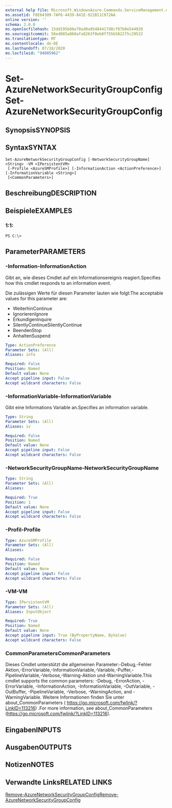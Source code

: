 ```yaml
---
external help file: Microsoft.WindowsAzure.Commands.ServiceManagement.dll-Help.xml
ms.assetid: F8E64309-7AF6-4439-841E-922B11C072AA
online version: ''
schema: 2.0.0
ms.openlocfilehash: 15dd195b86e70ad0a95484417d8cf87b0e544920
ms.sourcegitcommit: 56ed085a868afa8263f8eb0f755b5822f5c29532
ms.translationtype: MT
ms.contentlocale: de-DE
ms.lasthandoff: 07/18/2020
ms.locfileid: "94005962"
---
```

# <span data-ttu-id="86818-101">Set-AzureNetworkSecurityGroupConfig</span><span class="sxs-lookup"><span data-stu-id="86818-101">Set-AzureNetworkSecurityGroupConfig</span></span>

## <span data-ttu-id="86818-102">Synopsis</span><span class="sxs-lookup"><span data-stu-id="86818-102">SYNOPSIS</span></span>

## <span data-ttu-id="86818-103">Syntax</span><span class="sxs-lookup"><span data-stu-id="86818-103">SYNTAX</span></span>

```
Set-AzureNetworkSecurityGroupConfig [-NetworkSecurityGroupName] <String> -VM <IPersistentVM>
 [-Profile <AzureSMProfile>] [-InformationAction <ActionPreference>] [-InformationVariable <String>]
 [<CommonParameters>]
```

## <span data-ttu-id="86818-104">Beschreibung</span><span class="sxs-lookup"><span data-stu-id="86818-104">DESCRIPTION</span></span>

## <span data-ttu-id="86818-105">Beispiele</span><span class="sxs-lookup"><span data-stu-id="86818-105">EXAMPLES</span></span>

### <span data-ttu-id="86818-106">1:</span><span class="sxs-lookup"><span data-stu-id="86818-106">1:</span></span>
```
PS C:\>
```

## <span data-ttu-id="86818-107">Parameter</span><span class="sxs-lookup"><span data-stu-id="86818-107">PARAMETERS</span></span>

### <span data-ttu-id="86818-108">-Information</span><span class="sxs-lookup"><span data-stu-id="86818-108">-InformationAction</span></span>
<span data-ttu-id="86818-109">Gibt an, wie dieses Cmdlet auf ein Informationsereignis reagiert.</span><span class="sxs-lookup"><span data-stu-id="86818-109">Specifies how this cmdlet responds to an information event.</span></span>

<span data-ttu-id="86818-110">Die zulässigen Werte für diesen Parameter lauten wie folgt:</span><span class="sxs-lookup"><span data-stu-id="86818-110">The acceptable values for this parameter are:</span></span>

- <span data-ttu-id="86818-111">Weiterhin</span><span class="sxs-lookup"><span data-stu-id="86818-111">Continue</span></span>
- <span data-ttu-id="86818-112">Ignorieren</span><span class="sxs-lookup"><span data-stu-id="86818-112">Ignore</span></span>
- <span data-ttu-id="86818-113">Erkundigen</span><span class="sxs-lookup"><span data-stu-id="86818-113">Inquire</span></span>
- <span data-ttu-id="86818-114">SilentlyContinue</span><span class="sxs-lookup"><span data-stu-id="86818-114">SilentlyContinue</span></span>
- <span data-ttu-id="86818-115">Beenden</span><span class="sxs-lookup"><span data-stu-id="86818-115">Stop</span></span>
- <span data-ttu-id="86818-116">Anhalten</span><span class="sxs-lookup"><span data-stu-id="86818-116">Suspend</span></span>

```yaml
Type: ActionPreference
Parameter Sets: (All)
Aliases: infa

Required: False
Position: Named
Default value: None
Accept pipeline input: False
Accept wildcard characters: False
```

### <span data-ttu-id="86818-117">-InformationVariable</span><span class="sxs-lookup"><span data-stu-id="86818-117">-InformationVariable</span></span>
<span data-ttu-id="86818-118">Gibt eine Informations Variable an.</span><span class="sxs-lookup"><span data-stu-id="86818-118">Specifies an information variable.</span></span>

```yaml
Type: String
Parameter Sets: (All)
Aliases: iv

Required: False
Position: Named
Default value: None
Accept pipeline input: False
Accept wildcard characters: False
```

### <span data-ttu-id="86818-119">-NetworkSecurityGroupName</span><span class="sxs-lookup"><span data-stu-id="86818-119">-NetworkSecurityGroupName</span></span>
```yaml
Type: String
Parameter Sets: (All)
Aliases: 

Required: True
Position: 1
Default value: None
Accept pipeline input: False
Accept wildcard characters: False
```

### <span data-ttu-id="86818-120">-Profil</span><span class="sxs-lookup"><span data-stu-id="86818-120">-Profile</span></span>
```yaml
Type: AzureSMProfile
Parameter Sets: (All)
Aliases: 

Required: False
Position: Named
Default value: None
Accept pipeline input: False
Accept wildcard characters: False
```

### <span data-ttu-id="86818-121">-VM</span><span class="sxs-lookup"><span data-stu-id="86818-121">-VM</span></span>
```yaml
Type: IPersistentVM
Parameter Sets: (All)
Aliases: InputObject

Required: True
Position: Named
Default value: None
Accept pipeline input: True (ByPropertyName, ByValue)
Accept wildcard characters: False
```

### <span data-ttu-id="86818-122">CommonParameters</span><span class="sxs-lookup"><span data-stu-id="86818-122">CommonParameters</span></span>
<span data-ttu-id="86818-123">Dieses Cmdlet unterstützt die allgemeinen Parameter:-Debug,-Fehler Aktion,-ErrorVariable,-InformationVariable,-Variable,-Puffer,-PipelineVariable,-Verbose,-Warning-Aktion und-WarningVariable.</span><span class="sxs-lookup"><span data-stu-id="86818-123">This cmdlet supports the common parameters: -Debug, -ErrorAction, -ErrorVariable, -InformationAction, -InformationVariable, -OutVariable, -OutBuffer, -PipelineVariable, -Verbose, -WarningAction, and -WarningVariable.</span></span> <span data-ttu-id="86818-124">Weitere Informationen finden Sie unter about_CommonParameters ( https://go.microsoft.com/fwlink/?LinkID=113216) .</span><span class="sxs-lookup"><span data-stu-id="86818-124">For more information, see about_CommonParameters (https://go.microsoft.com/fwlink/?LinkID=113216).</span></span>

## <span data-ttu-id="86818-125">Eingaben</span><span class="sxs-lookup"><span data-stu-id="86818-125">INPUTS</span></span>

## <span data-ttu-id="86818-126">Ausgaben</span><span class="sxs-lookup"><span data-stu-id="86818-126">OUTPUTS</span></span>

## <span data-ttu-id="86818-127">Notizen</span><span class="sxs-lookup"><span data-stu-id="86818-127">NOTES</span></span>

## <span data-ttu-id="86818-128">Verwandte Links</span><span class="sxs-lookup"><span data-stu-id="86818-128">RELATED LINKS</span></span>

[<span data-ttu-id="86818-129">Remove-AzureNetworkSecurityGroupConfig</span><span class="sxs-lookup"><span data-stu-id="86818-129">Remove-AzureNetworkSecurityGroupConfig</span></span>](./Remove-AzureNetworkSecurityGroupConfig.md)


